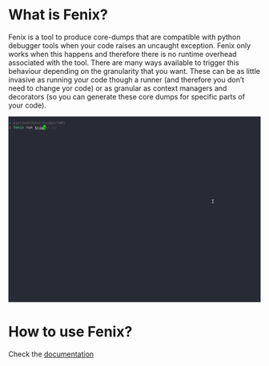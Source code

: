 # What is Fenix?

Fenix is a tool to produce core-dumps that are compatible with python debugger tools when your code raises an uncaught exception. Fenix only works when this happens and therefore there is no runtime overhead associated with the tool. There are many ways available to trigger this behaviour depending on the granularity that you want. These can be as little invasive as running your code though a runner (and therefore you don’t need to change yor code) or as granular as context managers and decorators (so you can generate these core dumps for specific parts of your code).

![fenix live](docs/images/fenix.gif)

# How to use Fenix?

Check the [documentation](https://bbgithub.dev.bloomberg.com/pages/pgalindo3/fenix/)
